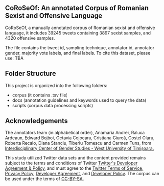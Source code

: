 ## CoRoSeOf: An annotated Corpus of Romanian Sexist and Offensive Language

CoRoSeOf, a manually annotated corpus of Romanian sexist and offensive language, it includes 39245 tweets containing 3897 sexist samples, and 4320 offensive samples.


The file contains the tweet id, sampling technique, annotator id, annotator gender, majority vote labels, and final labels.
To cite this dataset, please use: TBA

## Folder Structure

This project is organized into the following folders:
- corpus (it contains .tsv file)
- docs (annotation guidelines and keywords used to query the data)
- scripts (corpus data processing scripts)

## Acknowledgements

The annotators team (in alphabetical order), Anamaria Andrei, Raluca Ardeaun, Edward Bojboi, Octavia Cojocaru, Cristiana Giurcă, Costel Olaru, Roberta Recalo, Diana Stanciu, Tiberiu Tomescu and Carmen Tuns, from [Interdisciplinary Center of Gender Studies - West University of Timișoara.](www.genderstudies.uvt.ro)

This study utilized Twitter data sets and the content provided remains subject to the terms and conditions of Twitter [Twitter's Developer Agreement & Policy](https://developer.twitter.com/en/developer-terms/agreement-and-policy), and must agree to the [Twitter Terms of Service, Privacy Policy](https://twitter.com/en/tos), [Developer Agreement](https://developer.twitter.com/en/developer-terms/agreement), and [Developer Policy](https://developer.twitter.com/en/developer-terms/policy).
The corpus can be used under the terms of [CC-BY-SA](https://github.com/DianaHoefels/CoRoSeOf/blob/main/LICENSE).
